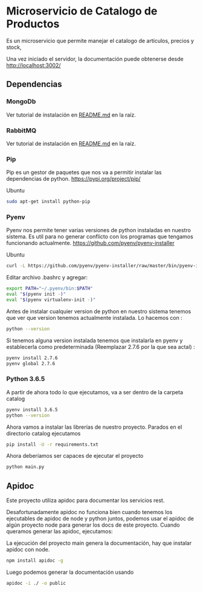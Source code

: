 # Microservicio de Catalogo de Productos

Es un microservicio que permite manejar el catalogo de artículos, precios y stock,

Una vez iniciado el servidor, la documentación puede obtenerse desde <http://localhost:3002/>

## Dependencias

### MongoDb

Ver tutorial de instalación en [README.md](../README.md) en la raíz.

### RabbitMQ

Ver tutorial de instalación en [README.md](../README.md) en la raíz.

### Pip

Pip es un gestor de paquetes que nos va a permitir instalar las dependencias de python. <https://pypi.org/project/pip/>

Ubuntu

```bash
sudo apt-get install python-pip
```

### Pyenv

Pyenv nos permite tener varias versiones de python instaladas en nuestro sistema. Es util para no generar conflicto con los programas que tengamos funcionando actualmente. <https://github.com/pyenv/pyenv-installer>

Ubuntu

```bash
curl -L https://github.com/pyenv/pyenv-installer/raw/master/bin/pyenv-installer | bash
```

Editar archivo .bashrc y agregar:

```bash
export PATH="~/.pyenv/bin:$PATH"
eval "$(pyenv init -)"
eval "$(pyenv virtualenv-init -)"
```

Antes de instalar cualquier version de python en nuestro sistema tenemos que ver que version tenemos actualmente instalada. Lo hacemos con :

```bash
python --version
```

Si tenemos alguna version instalada tenemos que instalarla en pyenv y establecerla como predeterminada (Reemplazar 2.7.6 por la que sea actal) :

```bash
pyenv install 2.7.6
pyenv global 2.7.6
```

### Python 3.6.5

A partir de ahora todo lo que ejecutamos, va a ser dentro de la carpeta catalog

```bash
pyenv install 3.6.5
python --version
```

Ahora vamos a instalar las librerías de nuestro proyecto. Parados en el directorio catalog ejecutamos

```bash
pip install -U -r requirements.txt
```

Ahora deberíamos ser capaces de ejecutar el proyecto

```bash
python main.py
```


## Apidoc

Este proyecto utiliza apidoc para documentar los servicios rest.

Desafortunadamente apidoc no funciona bien cuando tenemos los ejecutables de apidoc de node y python juntos,  podemos usar el apidoc de algún proyecto node para generar los docs de este proyecto. Cuando queramos generar las apidoc, ejecutamos:

La ejecución del proyecto main genera la documentación, hay que instalar apidoc con node.

```bash
npm install apidoc -g
```

Luego podemos generar la documentación usando

```bash
apidoc -i ./ -o public
```
